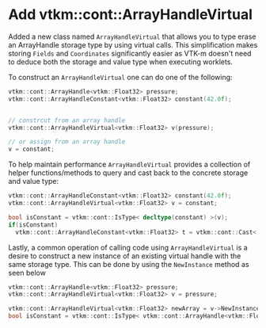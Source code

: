 # Add vtkm::cont::ArrayHandleVirtual 


Added a new class named `ArrayHandleVirtual` that allows you to type erase an
ArrayHandle storage type by using virtual calls. This simplification makes
storing `Fields` and `Coordinates` significantly easier as VTK-m doesn't
need to deduce both the storage and value type when executing worklets.

To construct an `ArrayHandleVirtual` one can do one of the following:

```cpp
vtkm::cont::ArrayHandle<vtkm::Float32> pressure;
vtkm::cont::ArrayHandleConstant<vtkm::Float32> constant(42.0f);


// constrcut from an array handle
vtkm::cont::ArrayHandleVirtual<vtkm::Float32> v(pressure);

// or assign from an array handle
v = constant;

```

To help maintain performance `ArrayHandleVirtual` provides a collection of helper
functions/methods to query and cast back to the concrete storage and value type:
```cpp
vtkm::cont::ArrayHandleConstant<vtkm::Float32> constant(42.0f);
vtkm::cont::ArrayHandleVirtual<vtkm::Float32> v = constant;

bool isConstant = vtkm::cont::IsType< decltype(constant) >(v);
if(isConstant)
  vtkm::cont::ArrayHandleConstant<vtkm::Float32> t = vtkm::cont::Cast< decltype(constant) >(v);

```

Lastly, a common operation of calling code using `ArrayHandleVirtual` is a desire to construct a new instance
of an existing virtual handle with the same storage type. This can be done by using the `NewInstance` method
as seen below
```cpp
vtkm::cont::ArrayHandle<vtkm::Float32> pressure;
vtkm::cont::ArrayHandleVirtual<vtkm::Float32> v = pressure;

vtkm::cont::ArrayHandleVirtual<vtkm::Float32> newArray = v->NewInstance();
bool isConstant = vtkm::cont::IsType< vtkm::cont::ArrayHandle<vtkm::Float32> >(newArray); //will be true
```
